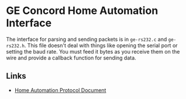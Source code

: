 GE Concord Home Automation Interface
====================================

The interface for parsing and sending packets is in `ge-rs232.c` and `ge-rs232.h`. This file doesn't deal with things like opening the serial port or setting the baud rate. You must feed it bytes as you receive them on the wire and provide a callback function for sending data.



## Links ##

 * [Home Automation Protocol Document](https://docs.google.com/file/d/0B2YZbA-Smf2WMW9udFZJUVZ4YTg/view)
